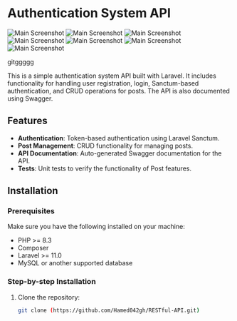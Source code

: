 # Authentication System API
![Main Screenshot](https://h00wen41.ir/images/m.png)
![Main Screenshot](https://h00wen41.ir/images/2.png)
![Main Screenshot](https://h00wen41.ir/images/3.png)
![Main Screenshot](https://h00wen41.ir/images/4.png)
![Main Screenshot](https://h00wen41.ir/images/5.png)
![Main Screenshot](https://h00wen41.ir/images/6.png)
![Main Screenshot](https://h00wen41.ir/images/7.png)

gitggggg


This is a simple authentication system API built with Laravel. It includes functionality for handling user registration, login, Sanctum-based authentication, and CRUD operations for posts. The API is also documented using Swagger.

## Features

- **Authentication**: Token-based authentication using Laravel Sanctum.
- **Post Management**: CRUD functionality for managing posts.
- **API Documentation**: Auto-generated Swagger documentation for the API.
- **Tests**: Unit tests to verify the functionality of Post features.
  
## Installation

### Prerequisites
Make sure you have the following installed on your machine:
- PHP >= 8.3
- Composer
- Laravel >= 11.0
- MySQL or another supported database

### Step-by-step Installation

1. Clone the repository:

   ```bash
   git clone (https://github.com/Hamed042gh/RESTful-API.git)
